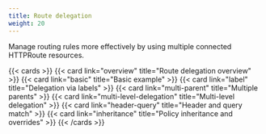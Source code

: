 ```yaml
---
title: Route delegation
weight: 20
---
```


Manage routing rules more effectively by using multiple connected HTTPRoute resources.

{{< cards >}}
  {{< card link="overview" title="Route delegation overview" >}}
  {{< card link="basic" title="Basic example" >}}
  {{< card link="label" title="Delegation via labels" >}}
  {{< card link="multi-parent" title="Multiple parents" >}}
  {{< card link="multi-level-delegation" title="Multi-level delegation" >}}
  {{< card link="header-query" title="Header and query match" >}}
  {{< card link="inheritance" title="Policy inheritance and overrides" >}}
{{< /cards >}}
